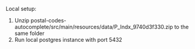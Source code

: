 Local setup: 

1. Unzip postal-codes-autocomplete/src/main/resources/data/P_Indx_9740d3f330.zip to the same folder
2. Run local postgres instance with port 5432